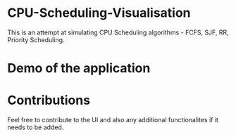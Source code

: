 # CPU-Scheduling-Visualisation

This is an attempt at simulating CPU Scheduling algorithms - FCFS, SJF, RR, Priority Scheduling.

# Demo of the application 

 
 # Contributions
 
 Feel free to contribute to the UI and also any additional functionalites if it needs to be added.
